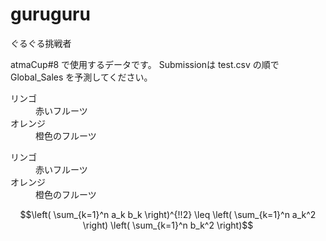 # guruguru
ぐるぐる挑戦者

atmaCup#8 で使用するデータです。 Submissionは test.csv の順で Global_Sales を予測してください。

<dl>
  <dt>リンゴ</dt>
  <dd>赤いフルーツ</dd>
  <dt>オレンジ</dt>
  <dd>橙色のフルーツ</dd>
</dl>

<dl>
  <dt>リンゴ</dt>
  <dd>赤いフルーツ</dd>
  <dt>オレンジ</dt>
  <dd>橙色のフルーツ</dd>
</dl>

```math
\left( \sum_{k=1}^n a_k b_k \right)^{!!2} \leq
\left( \sum_{k=1}^n a_k^2 \right) \left( \sum_{k=1}^n b_k^2 \right)
```
